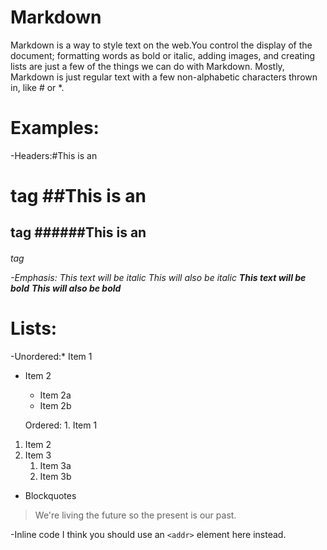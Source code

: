 # Markdown
Markdown is a way to style text on the web.You control the display of the document; formatting words as bold or italic, adding images, and creating lists are just a few of the things we can do with Markdown. Mostly, Markdown is just regular text with a few non-alphabetic characters thrown in, like # or *.
# Examples:
-Headers:#This is an <h1> tag
##This is an <h2> tag
######This is an <h6> tag
  
  -Emphasis: *This text will be italic*
_This will also be italic_
**This text will be bold**
__This will also be bold__

# Lists:
  -Unordered:* Item 1
* Item 2
  * Item 2a
  * Item 2b
  
  Ordered: 1. Item 1
1. Item 2
1. Item 3
   1. Item 3a
   1. Item 3b
   
  - Blockquotes
  > We're living the future so
> the present is our past.

-Inline code
  I think you should use an
`<addr>` element here instead.
